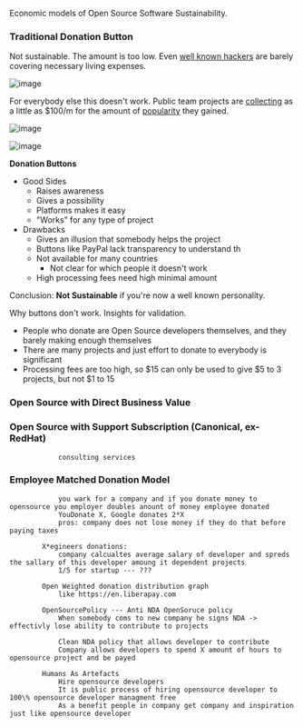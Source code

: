 Economic models of Open Source Software Sustainability.

### Traditional Donation Button

Not sustainable. The amount is too low. Even [well known hackers](https://www.patreon.com/esr) are barely covering
necessary living expenses.

![image](https://user-images.githubusercontent.com/8781107/151672351-7e8c047a-3846-466e-a29e-662543ba1964.png)

For everybody else this doesn't work. Public team projects are [collecting](https://opencollective.com/element-plus)
as a little as $100/m for the amount of [popularity](https://github.com/element-plus/element-plus) they gained. 

![image](https://user-images.githubusercontent.com/8781107/151672817-b1552137-e670-430f-9f6e-423559aa0b5d.png)

![image](https://user-images.githubusercontent.com/8781107/151672926-2f3949d7-6c39-41f7-a87e-5b78be7105a9.png)

**Donation Buttons**

* Good Sides
  * Raises awareness
  * Gives a possibility
  * Platforms makes it easy
  * "Works" for any type of project
* Drawbacks
  * Gives an illusion that somebody helps the project
  * Buttons like PayPal lack transparency to understand th
  * Not available for many countries
    * Not clear for which people it doesn't work
  * High processing fees need high minimal amount

Conclusion: **Not Sustainable** if you're now a well known personality.

Why buttons don't work. Insights for validation.

 * People who donate are Open Source developers themselves, and they barely making enough themselves
 * There are many projects and just effort to donate to everybody is significant
 * Processing fees are too high, so $15 can only be used to give $5 to 3 projects, but not $1 to 15


### Open Source with Direct Business Value

### Open Source with Support Subscription (Canonical, ex-RedHat)

                consulting services

### Employee Matched Donation Model

                you wark for a company and if you donate money to opensource you employer doubles anount of money employee donated
                YouDonate X, Google donates 2*X
                pros: company does not lose money if they do that before paying taxes

            X*egineers donations:
                company calcualtes average salary of developer and spreds the sallary of this developer amoung it dependent projects
                1/5 for startup --- ???

            Open Weighted donation distribution graph
                like https://en.liberapay.com

            OpenSourcePolicy --- Anti NDA OpenSoruce policy
                When somebody coms to new company he signs NDA -> effectivly lose ability to contribute to projects

                Clean NDA policy that allows developer to contribute
                Company allows developers to spend X amount of hours to opensource project and be payed

            Humans As Artefacts
                Hire opensource developers
                It is public process of hiring opensource developer to 100\% opensource developer managment free
                As a benefit people in company get company and inspiration just like opensource developer
